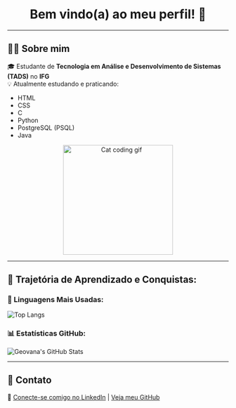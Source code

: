 <h1 align="center">Bem vindo(a) ao meu perfil! 🤍</h1>

---

## 🧑‍💻 Sobre mim

🎓 Estudante de **Tecnologia em Análise e Desenvolvimento de Sistemas (TADS)** no **IFG**  
💡 Atualmente estudando e praticando:
- HTML
- CSS
- C
- Python
- PostgreSQL (PSQL)
- Java


<p align="center">
  <img src="https://media.giphy.com/media/JIX9t2j0ZTN9S/giphy.gif" width="250" alt="Cat coding gif" />
</p>

---

## 🚀 Trajetória de Aprendizado e Conquistas:


### 🚀 Linguagens Mais Usadas:

![Top Langs](https://github-readme-stats.vercel.app/api/top-langs/?username=Geovana506&layout=compact&langs_count=6&theme=dark)

### 📊 Estatísticas GitHub:

![Geovana's GitHub Stats](https://github-readme-stats.vercel.app/api?username=Geovana506&show_icons=true&theme=tokyonight&count_private=true)

---

## 🔗 Contato

📎 [Conecte-se comigo no LinkedIn](https://www.linkedin.com/in/geovana-nunes-santos-silva-493889265/) | [Veja meu GitHub](https://github.com/Geovana506)


<!--
**Geovana506/Geovana506** is a ✨ _special_ ✨ repository because its `README.md` (this file) appears on your GitHub profile.

Here are some ideas to get you started:

- 🔭 I’m currently working on ...
- 🌱 I’m currently learning ...
- 👯 I’m looking to collaborate on ...
- 🤔 I’m looking for help with ...
- 💬 Ask me about ...
- 📫 How to reach me: ...
- 😄 Pronouns: ...
- ⚡ Fun fact: ...
-->
